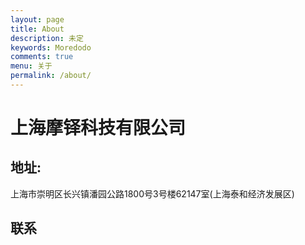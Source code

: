 ```yaml
---
layout: page
title: About
description: 未定 
keywords: Moredodo
comments: true
menu: 关于
permalink: /about/
---
```

# 上海摩铎科技有限公司
## 地址:
上海市崇明区长兴镇潘园公路1800号3号楼62147室(上海泰和经济发展区)

## 联系
